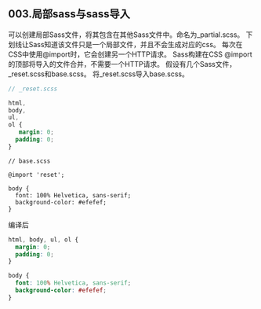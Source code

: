 003.局部sass与sass导入
---

可以创建局部Sass文件，将其包含在其他Sass文件中。命名为_partial.scss。 下划线让Sass知道该文件只是一个局部文件，并且不会生成对应的css。
每次在CSS中使用@import时，它会创建另一个HTTP请求。 Sass构建在CSS @import的顶部将导入的文件合并，不需要一个HTTP请求。
假设有几个Sass文件，_reset.scss和base.scss。 将_reset.scss导入base.scss。

```scss
// _reset.scss

html,
body,
ul,
ol {
   margin: 0;
  padding: 0;
}
```

```
// base.scss

@import 'reset';

body {
  font: 100% Helvetica, sans-serif;
  background-color: #efefef;
}
```

编译后
```css
html, body, ul, ol {
  margin: 0;
  padding: 0;
}

body {
  font: 100% Helvetica, sans-serif;
  background-color: #efefef;
}
```